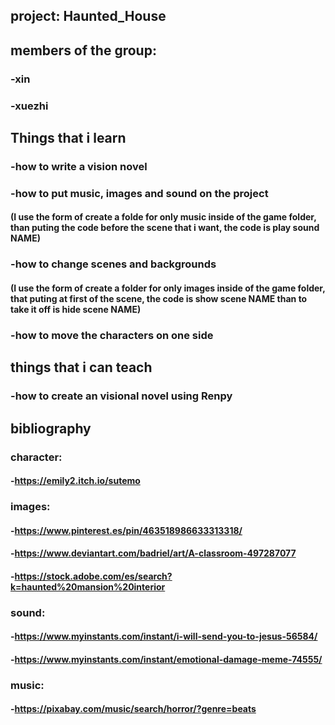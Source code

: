 ## project: Haunted_House

## members of the group:
### -xin
### -xuezhi

## Things that i learn 
### -how to write a vision novel
### -how to put music, images and sound on the project
#### (I use the form of create a folde for only music inside of the game folder, than puting the code before the scene that i want, the code is play sound NAME)
### -how to change scenes and backgrounds
#### (I use the form of create a folder for only images inside of the game folder, that puting at first of the scene, the code is show scene NAME than to take it off is hide scene NAME)
### -how to move the characters on one side
## things that i can teach
### -how to create an visional novel using Renpy
## bibliography
### character:
#### -https://emily2.itch.io/sutemo
### images:
#### -https://www.pinterest.es/pin/463518986633313318/
#### -https://www.deviantart.com/badriel/art/A-classroom-497287077
#### -https://stock.adobe.com/es/search?k=haunted%20mansion%20interior
### sound:
#### -https://www.myinstants.com/instant/i-will-send-you-to-jesus-56584/
#### -https://www.myinstants.com/instant/emotional-damage-meme-74555/
### music:
#### -https://pixabay.com/music/search/horror/?genre=beats
